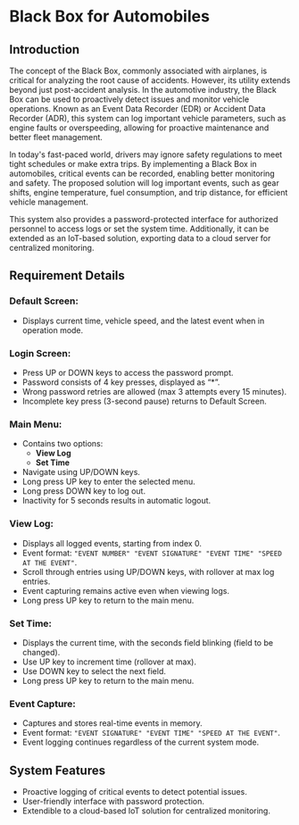 # Black Box for Automobiles

## Introduction

The concept of the Black Box, commonly associated with airplanes, is critical for analyzing the root cause of accidents. However, its utility extends beyond just post-accident analysis. In the automotive industry, the Black Box can be used to proactively detect issues and monitor vehicle operations. Known as an Event Data Recorder (EDR) or Accident Data Recorder (ADR), this system can log important vehicle parameters, such as engine faults or overspeeding, allowing for proactive maintenance and better fleet management.

In today's fast-paced world, drivers may ignore safety regulations to meet tight schedules or make extra trips. By implementing a Black Box in automobiles, critical events can be recorded, enabling better monitoring and safety. The proposed solution will log important events, such as gear shifts, engine temperature, fuel consumption, and trip distance, for efficient vehicle management.

This system also provides a password-protected interface for authorized personnel to access logs or set the system time. Additionally, it can be extended as an IoT-based solution, exporting data to a cloud server for centralized monitoring.

## Requirement Details

### Default Screen:
- Displays current time, vehicle speed, and the latest event when in operation mode.

### Login Screen:
- Press UP or DOWN keys to access the password prompt.
- Password consists of 4 key presses, displayed as “*”.
- Wrong password retries are allowed (max 3 attempts every 15 minutes).
- Incomplete key press (3-second pause) returns to Default Screen.

### Main Menu:
- Contains two options: 
  - **View Log**
  - **Set Time**
- Navigate using UP/DOWN keys.
- Long press UP key to enter the selected menu.
- Long press DOWN key to log out.
- Inactivity for 5 seconds results in automatic logout.

### View Log:
- Displays all logged events, starting from index 0.
- Event format: `"EVENT NUMBER" "EVENT SIGNATURE" "EVENT TIME" "SPEED AT THE EVENT"`.
- Scroll through entries using UP/DOWN keys, with rollover at max log entries.
- Event capturing remains active even when viewing logs.
- Long press UP key to return to the main menu.

### Set Time:
- Displays the current time, with the seconds field blinking (field to be changed).
- Use UP key to increment time (rollover at max).
- Use DOWN key to select the next field.
- Long press UP key to return to the main menu.

### Event Capture:
- Captures and stores real-time events in memory.
- Event format: `"EVENT SIGNATURE" "EVENT TIME" "SPEED AT THE EVENT"`.
- Event logging continues regardless of the current system mode.

## System Features
- Proactive logging of critical events to detect potential issues.
- User-friendly interface with password protection.
- Extendible to a cloud-based IoT solution for centralized monitoring.
